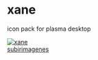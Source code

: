 # xane
icon pack for plasma desktop

<a href='http://postimage.org/' target='_blank'><img src='http://s33.postimg.org/f6hb52qwv/xane.png' border='0' alt="xane" /></a><br /><a target='_blank' href='http://postimage.org/index.php?lang=spanish'>subirimagenes</a><br /><br />
